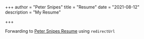 +++
author = "Peter Snipes"
title = "Resume"
date = "2021-08-12"
description = "My Resume"

+++

Forwarding to [Peter Snipes Resume](/Resume_2023.jpg) using `redirectUrl`
